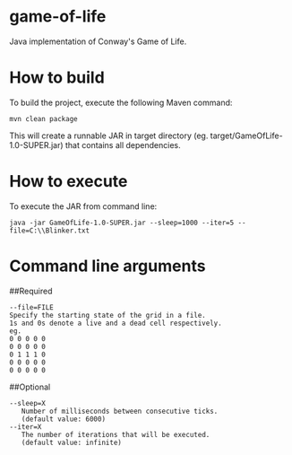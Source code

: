 game-of-life
============

Java implementation of Conway's Game of Life.  

# How to build

To build the project, execute the following Maven command:

    mvn clean package
    
This will create a runnable JAR in target directory (eg. target/GameOfLife-1.0-SUPER.jar) that contains all dependencies.

# How to execute

To execute the JAR from command line:

    java -jar GameOfLife-1.0-SUPER.jar --sleep=1000 --iter=5 --file=C:\\Blinker.txt
    
# Command line arguments

##Required

    --file=FILE
    Specify the starting state of the grid in a file. 
    1s and 0s denote a live and a dead cell respectively.
    eg.
    0 0 0 0 0
    0 0 0 0 0
    0 1 1 1 0
    0 0 0 0 0
    0 0 0 0 0

##Optional

    --sleep=X
       Number of milliseconds between consecutive ticks.
       (default value: 6000)
    --iter=X
       The number of iterations that will be executed.
       (default value: infinite)
